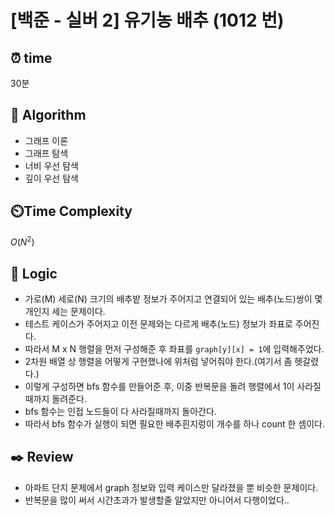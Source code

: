 # [백준 - 실버 2] 유기농 배추 (1012 번)

## ⏰  **time**

30분

## :pushpin: **Algorithm**

- 그래프 이론
- 그래프 탐색
- 너비 우선 탐색
- 깊이 우선 탐색

## ⏲️**Time Complexity**

$O(N^2)$

## :round_pushpin: **Logic**

- 가로(M) 세로(N) 크기의 배추밭 정보가 주어지고 연결되어 있는 배추(노드)쌍이 몇개인지 세는 문제이다.
- 테스트 케이스가 주어지고 이전 문제와는 다르게 배추(노드) 정보가 좌표로 주어진다.
- 따라서 M x N 행렬을 먼저 구성해준 후 좌표를 `graph[y][x] = 1`에 입력해주었다.
- 2차원 배열 상 행렬을 어떻게 구현했나에 위처럼 넣어줘야 한다.(여기서 좀 헷갈렸다.)
- 이렇게 구성하면 bfs 함수를 만들어준 후, 이중 반복문을 돌려 행렬에서 1이 사라질때까지 돌려준다.
- bfs 함수는 인접 노드들이 다 사라질때까지 돌아간다.
- 따라서 bfs 함수가 실행이 되면 필요한 배추흰지렁이 개수를 하나 count 한 셈이다.

## :black_nib: **Review**

- 아파트 단지 문제에서 graph 정보와 입력 케이스만 달라졌을 뿐 비슷한 문제이다.
- 반복문을 많이 써서 시간초과가 발생할줄 알았지만 아니어서 다행이었다..